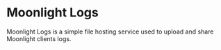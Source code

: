 # Moonlight Logs

Moonlight Logs is a simple file hosting service used to upload and share Moonlight clients logs.
